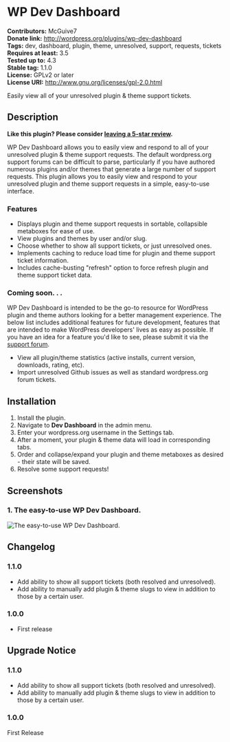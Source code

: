 # WP Dev Dashboard #
**Contributors:**      McGuive7  
**Donate link:**       http://wordpress.org/plugins/wp-dev-dashboard  
**Tags:**              dev, dashboard, plugin, theme, unresolved, support, requests, tickets  
**Requires at least:** 3.5  
**Tested up to:**      4.3  
**Stable tag:**        1.1.0  
**License:**           GPLv2 or later  
**License URI:**       http://www.gnu.org/licenses/gpl-2.0.html  

Easily view all of your unresolved plugin & theme support tickets.

## Description ##

**Like this plugin? Please consider [leaving a 5-star review](https://wordpress.org/support/view/plugin-reviews/wp-dev-dashboard).**

WP Dev Dashboard allows you to easily view and respond to all of your unresolved plugin & theme support requests. The default wordpress.org support forums can be difficult to parse, particularly if you have authored numerous plugins and/or themes that generate a large number of support requests. This plugin allows you to easily view and respond to your unresolved plugin and theme support requests in a simple, easy-to-use interface.

### Features ###
* Displays plugin and theme support requests in sortable, collapsible metaboxes for ease of use.
* View plugins and themes by user and/or slug.
* Choose whether to show all support tickets, or just unresolved ones.
* Implements caching to reduce load time for plugin and theme support ticket information.
* Includes cache-busting "refresh" option to force refresh plugin and theme support ticket data.

### Coming soon. . . ###
WP Dev Dashboard is intended to be the go-to resource for WordPress plugin and theme authors looking for a better management experience. The below list includes additional features for future development, features that are intended to make WordPress developers' lives as easy as possible. If you have an idea for a feature you'd like to see, please submit it via the [support forum](https://wordpress.org/support/plugin/wp-dev-dashboard).

* View all plugin/theme statistics (active installs, current version, downloads, rating, etc).
* Import unresolved Github issues as well as standard wordpress.org forum tickets.

## Installation ##

1. Install the plugin.
2. Navigate to **Dev Dashboard** in the admin menu.
3. Enter your wordpress.org username in the Settings tab.
4. After a moment, your plugin & theme data will load in corresponding tabs.
5. Order and collapse/expand your plugin and theme metaboxes as desired - their state will be saved.
6. Resolve some support requests!


## Screenshots ##

### 1. The easy-to-use WP Dev Dashboard. ###
![The easy-to-use WP Dev Dashboard.]()



## Changelog ##

### 1.1.0 ###
* Add ability to show all support tickets (both resolved and unresolved).
* Add ability to manually add plugin & theme slugs to view in addition to those by a certain user.

### 1.0.0 ###
* First release

## Upgrade Notice ##

### 1.1.0 ###
* Add ability to show all support tickets (both resolved and unresolved).
* Add ability to manually add plugin & theme slugs to view in addition to those by a certain user.

### 1.0.0 ###
First Release